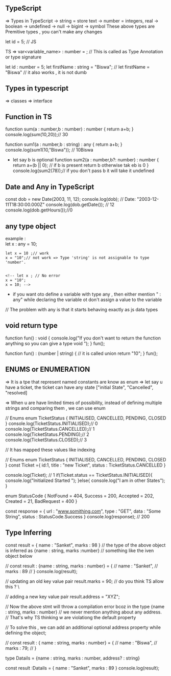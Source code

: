 ## TypeScript 
=> Types in TypeScript 
    -> string = store text
    -> number = integers, real 
    -> boolean
    -> undefined
    -> null
    -> bigint
    -> symbol 
 These above types are Premitive types , you can't make any changes 
 
 let id = 5; // JS

TS => var<variable_name>   : number = <value>; // This is called as Type  Annotation or type signature 

let id : number = 5;
let firstName : string = "Biswa";
// let firstName = "Biswa" // it also works , it is not dumb 

## Types in typescript
=> classes
=> interface

## Function in TS
function sum(a : number,b : number) : number {
    return a+b;
}
console.log(sum(10,20));// 30

function sum1(a : number,b : string) : any {
    return a+b;
}
console.log(sum1(10,"Biswa")); // 10Biswa

- let say b is optional 
function sum2(a : number,b?: number) : number {
    return a+(b || 0); // if b is present return b otherwise tak eb is 0
}
console.log(sum2(78));// if you don't pass b it will take it undefined 


## Date and Any in TypeScript 
const dob = new Date(2003, 11, 12);
console.log(dob); // Date: "2003-12-11T18:30:00.000Z" 
console.log(dob.getDate()); // 12
console.log(dob.getHours());//0

## any type object 
example :  
    let x : any = 10;

    let x = 10 ;// work 
    x = "10";// not work => Type 'string' is not assignable to type 'number'.


    <!-- let x ; // No error 
    x = "10";
    x = 10; -->
- if you want oto define a variable with type any , then either mention " : any" while declaring the variable ot don't assign a value to the variable 

// The problem with any is that it starts behaving exactly as js data types

## void return type 
function fun() : void {
    console.log("If you don't want to return the function anything so you can give a type void ");
}
fun();

function fun() : (number | string) { // it is called union
    return "10";
}
fun();

## ENUMS or ENUMERATION
=> It is a tpe that represent named constants are know as enum 
=> let say u have a ticket, the ticket can have any state ["initial State", "Cancelled", "resolved]

=> When u are have limited times of possibility, instead of defining multiple strings and comparing them , we can use enum 

// Enums
enum TicketStatus {
    INITIALISED,
    CANCELLED,
    PENDING,
    CLOSED
}
console.log(TicketStatus.INITIALISED);// 0
console.log(TicketStatus.CANCELLED);// 1
console.log(TicketStatus.PENDING);// 2
console.log(TicketStatus.CLOSED);// 3

// It has mapped these values like indexing 

// Enums
enum TicketStatus {
    INITIALISED,
    CANCELLED,
    PENDING,
    CLOSED
}
const Ticket ={
    id:1,
    title : "new Ticket",
    status : TicketStatus.CANCELLED
}

console.log(Ticket); // 1
if(Ticket.status == TicketStatus.INITIALISED){
    console.log("Initialized Started ");
}else{
    console.log("I am in other States");
}


enum StatusCode {
    NotFound = 404,
    Success = 200,
    Accepted = 202,
    Created = 21,
    BadRequest = 400
}

const response = {
    url : "www.somithing.com",
    type : "GET",
    data : "Some String",
    status : StatusCode.Success
}
console.log(response); // 200 

## Type Inferring ##
const result = {
    name : "Sanket",
    marks : 98
}
// the type of the above object is inferred as {name : string, marks :number}
// something like the iven object below 

// const result : {name : string, marks : number} = {
//     name : "Sanket",
//     marks : 89
// }
console.log(result);

// updating an old key value pair
result.marks  = 90; // do you think TS allow this ? \

// adding a new key value pair 
result.address = "XYZ";

// Now the above stmt will throw a compilation error bcoz in the type {name : string, marks : number} 
// we never mention anything about any address.
// That's why TS thinking w are violationg the default property 


// To solve this , we can add an additional optional address property while defining the object;

// const result : { name : string, marks : number} = {
    // name : "Biswa",
    // marks : 79;
// }


type Datails = {name : string, marks : number, address? : string}

const result :Datails  = {
    name : "Sanket",
    marks : 89
}
console.log(result);
      